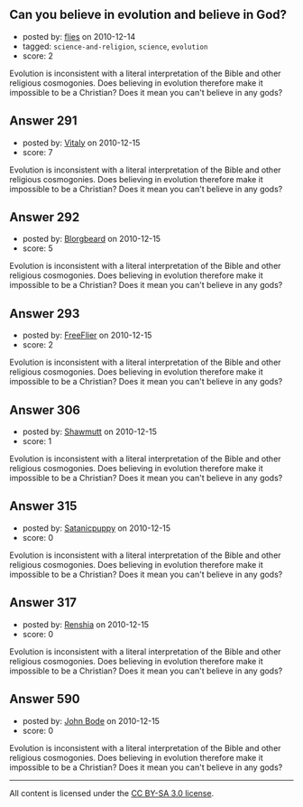 ## Can you believe in evolution and believe in God?

- posted by: [flies](https://stackexchange.com/users/-1/183-flies) on 2010-12-14
- tagged: `science-and-religion`, `science`, `evolution`
- score: 2

Evolution is inconsistent with a literal interpretation of the Bible and other religious cosmogonies.  Does believing in evolution therefore make it impossible to be a Christian?  Does it mean you can't believe in any gods?


## Answer 291

- posted by: [Vitaly](https://stackexchange.com/users/-1/106-vitaly) on 2010-12-15
- score: 7

Evolution is inconsistent with a literal interpretation of the Bible and other religious cosmogonies.  Does believing in evolution therefore make it impossible to be a Christian?  Does it mean you can't believe in any gods?


## Answer 292

- posted by: [Blorgbeard](https://stackexchange.com/users/-1/45-blorgbeard) on 2010-12-15
- score: 5

Evolution is inconsistent with a literal interpretation of the Bible and other religious cosmogonies.  Does believing in evolution therefore make it impossible to be a Christian?  Does it mean you can't believe in any gods?


## Answer 293

- posted by: [FreeFlier](https://stackexchange.com/users/-1/140-freeflier) on 2010-12-15
- score: 2

Evolution is inconsistent with a literal interpretation of the Bible and other religious cosmogonies.  Does believing in evolution therefore make it impossible to be a Christian?  Does it mean you can't believe in any gods?


## Answer 306

- posted by: [Shawmutt](https://stackexchange.com/users/-1/188-shawmutt) on 2010-12-15
- score: 1

Evolution is inconsistent with a literal interpretation of the Bible and other religious cosmogonies.  Does believing in evolution therefore make it impossible to be a Christian?  Does it mean you can't believe in any gods?


## Answer 315

- posted by: [Satanicpuppy](https://stackexchange.com/users/-1/169-satanicpuppy) on 2010-12-15
- score: 0

Evolution is inconsistent with a literal interpretation of the Bible and other religious cosmogonies.  Does believing in evolution therefore make it impossible to be a Christian?  Does it mean you can't believe in any gods?


## Answer 317

- posted by: [Renshia](https://stackexchange.com/users/-1/184-renshia) on 2010-12-15
- score: 0

Evolution is inconsistent with a literal interpretation of the Bible and other religious cosmogonies.  Does believing in evolution therefore make it impossible to be a Christian?  Does it mean you can't believe in any gods?


## Answer 590

- posted by: [John Bode](https://stackexchange.com/users/-1/117-john-bode) on 2010-12-15
- score: 0

Evolution is inconsistent with a literal interpretation of the Bible and other religious cosmogonies.  Does believing in evolution therefore make it impossible to be a Christian?  Does it mean you can't believe in any gods?



---

All content is licensed under the [CC BY-SA 3.0 license](https://creativecommons.org/licenses/by-sa/3.0/).
